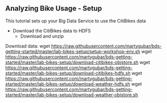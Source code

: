 # 

## Analyzing Bike Usage - Setup
This tutorial sets up your Big Data Service to use the CitiBikes data

* Download the CitiBikes data to HDFS
    * Download and unzip

Download data:
wget https://raw.githubusercontent.com/martygubar/bds-getting-started/master/lab-bikes-setup/setup-workshop-env.sh
wget https://raw.githubusercontent.com/martygubar/bds-getting-started/master/lab-bikes-setup/download-citibikes-objstore.sh
wget https://raw.githubusercontent.com/martygubar/bds-getting-started/master/lab-bikes-setup/download-citibikes-hdfs.sh
wget https://raw.githubusercontent.com/martygubar/bds-getting-started/master/lab-bikes-setup/download-weather-hdfs.sh
wget https://raw.githubusercontent.com/martygubar/bds-getting-started/master/lab-bikes-setup/download-weather-objstore.sh